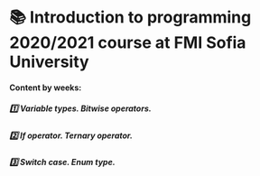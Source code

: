 # :books: Introduction to programming 2020/2021 course at FMI Sofia University 
####  Content by weeks: 
##### :one: Variable types. Bitwise operators.
##### :two: If operator. Ternary operator.
##### :three: Switch case. Enum type.

